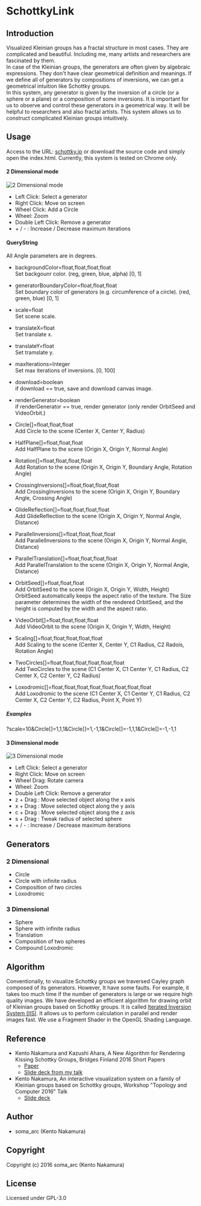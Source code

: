 # SchottkyLink  

## Introduction
Visualized Kleinian groups has a fractal structure in most cases. They are complicated and beautiful. Including me, many artists and researchers are fascinated by them.  
In case of the Kleinian groups, the generators are often given by algebraic expressions. They don't have clear geometrical definition and meanings. If we define all of generators by compositions of inversions, we can get a geometrical intuition like Schottky groups.  
In this system, any generator is given by the inversion of a circle (or a sphere or a plane) or a composition of some inversions.  It is important for us to observe and control these generators in a geometrical way. It will be helpful to researchers and also fractal artists. This system allows us to construct complicated Kleinian groups intuitively.

## Usage
Access to the URL: [schottky.jp](http://schottky.jp) or download the source code and simply open the index.html. Currently, this system is tested on Chrome only.
#### 2 Dimensional mode
![2 Dimensional mode](docs/img/2DimensionalMode.png)
- Left Click: Select a generator
- Right Click: Move on screen
- Wheel Click: Add a Circle
- Wheel: Zoom
- Double Left Click: Remove a generator
- \+ / - : Increase / Decrease maximum iterations

#### QueryString
All Angle parameters are in degrees.

- backgroundColor=float,float,float,float  
Set backgounr color. (reg, green, blue, alpha) [0, 1]

- generatorBoundaryColor=float,float,float  
Set boundary color of generators (e.g. circumference of a circle). (red, green, blue) [0, 1]

- scale=float  
Set scene scale.

- translateX=float  
Set translate x.

- translateY=float  
Set tramslate y.

- maxIterations=Integer  
Set max iterations of inversions. [0, 100]

- download=boolean  
if download == true, save and download canvas image.

- renderGenerator=boolean  
if renderGenerator == true, render generator (only render OrbitSeed and VideoOrbit.)

- Circle[]=float,float,float  
Add Circle to the scene (Center X, Center Y, Radius)

- HalfPlane[]=float,float,float  
Add HalfPlane to the scene (Origin X, Origin Y, Normal Angle)

- Rotation[]=float,float,float,float  
Add Rotation to the scene (Origin X, Origin Y, Boundary Angle, Rotation Angle)

- CrossingInversions[]=float,float,float,float  
Add CrossingInversions to the scene (Origin X, Origin Y, Boundary Angle, Crossing Angle)

- GlideReflection[]=float,float,float,float  
Add GlideReflection to the scene (Origin X, Origin Y, Normal Angle, Distance)

- ParallelInversions[]=float,float,float,float  
Add ParallelInversions to the scene (Origin X, Origin Y, Normal Angle, Distance)

- ParallelTranslation[]=float,float,float,float  
Add ParallelTranslation to the scene (Origin X, Origin Y, Normal Angle, Distance)

- OrbitSeed[]=float,float,float  
Add OrbitSeed to the scene (Origin X, Origin Y, Width, Height)  
OrbitSeed automatically keeps the aspect ratio of the texture.
The Size parameter determines the width of the rendered OrbitSeed, and the height is computed by the width and the aspect ratio.

- VideoOrbit[]=float,float,float,float  
Add VideoOrbit to the scene (Origin X, Origin Y, Width, Height)

- Scaling[]=float,float,float,float,float  
Add Scaling to the scene (Center X, Center Y, C1 Radius, C2 Radois, Rotation Angle)

- TwoCircles[]=float,float,float,float,float,float  
Add TwoCircles to the scene (C1 Center X, C1 Center Y, C1 Radius, C2 Center X, C2 Center Y, C2 Radius)

- Loxodromic[]=float,float,float,float,float,float,float,float  
Add Loxodromic to the scene (C1 Center X, C1 Center Y, C1 Radius, C2 Center X, C2 Center Y, C2 Radius, Point X, Point Y)

##### Examples
?scale=10&Circle[]=1,1,1&Circle[]=1,-1,1&Circle[]=-1,1,1&Circle[]=-1,-1,1

#### 3 Dimensional mode
![3 Dimensional mode](docs/img/3DimensionalMode.png)
- Left Click: Select a generator
- Right Click: Move on screen
- Wheel Drag: Rotate camera
- Wheel: Zoom
- Double Left Click: Remove a generator
- z + Drag : Move selected object along the x axis
- x + Drag : Move selected object along the y axis
- c + Drag : Move selected object along the z axis
- s + Drag : Tweak radius of selected sphere
- \+ / - : Increase / Decrease maximum iterations

## Generators
### 2 Dimensional
- Circle
- Circle with infinite radius
- Composition of two circles
- Loxodromic

### 3 Dimensional
- Sphere
- Sphere with infinite radius
- Translation
- Composition of two spheres
- Compound Loxodromic

## Algorithm
Conventionally, to visualize Schottky groups we traversed Cayley graph composed of its generators.
However, It have some faults. For example, it takes too much time if the number of generators is large or we require high quality images.
We have developed an efficient algorithm for drawing orbit of Kleinian groups based on Schottky groups. It is called [Iterated Inversion System (IIS)](https://github.com/soma-arc/IteratedInversionSystem). It allows us to perform calculation in parallel and render images fast. We use a Fragment Shader in the OpenGL Shading Language.
## Reference
- Kento Nakamura and Kazushi Ahara, A New Algorithm for Rendering Kissing Schottky Groups, Bridges Finland 2016 Short Papers  
	- [Paper](http://archive.bridgesmathart.org/2016/bridges2016-367.html)
	- [Slide deck from my talk](https://speakerdeck.com/soma_arc/a-new-algorithm-for-rendering-kissing-schottky-groups)
- Kento Nakamura, An interactive visualization system on a family of Kleinian groups based on Schottky groups, Workshop "Topology and Computer 2016" Talk
 	- [Slide deck](https://speakerdeck.com/soma_arc/an-interactive-visualization-system-on-a-family-of-kleinian-groups-based-on-schottky-groups)

## Author
- soma_arc (Kento Nakamura)

## Copyright
Copyright (c) 2016 soma_arc (Kento Nakamura)
## License
Licensed under GPL-3.0
